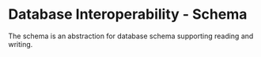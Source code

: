 # Database Interoperability - Schema

The schema is an abstraction for database schema supporting reading and writing.
